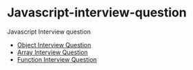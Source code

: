 # Javascript-interview-question
Javascript Interview question

  - [Object Interview Question](https://github.com/goldenashok/Javascript-interview-question/blob/main/object.md#object-interview-question)
  - [Array Interview Question](https://github.com/goldenashok/Javascript-interview-question/blob/main/array.md#array-interview-question)
  - [Function Interview Question](https://github.com/goldenashok/Javascript-interview-question/blob/main/function.md#function-interview-question)


